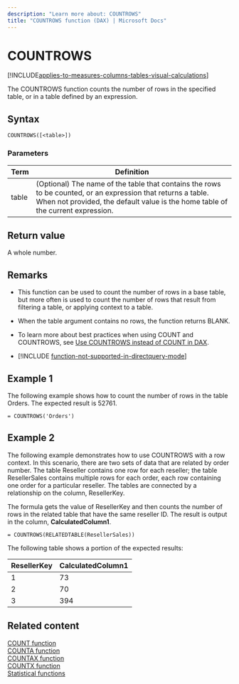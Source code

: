 ```yaml
---
description: "Learn more about: COUNTROWS"
title: "COUNTROWS function (DAX) | Microsoft Docs"
---
```

# COUNTROWS

[!INCLUDE[applies-to-measures-columns-tables-visual-calculations](includes/applies-to-measures-columns-tables-visual-calculations.md)]

The COUNTROWS function counts the number of rows in the specified table, or in a table defined by an expression.  
  
## Syntax  
  
```dax
COUNTROWS([<table>])  
```
  
### Parameters  
  
|Term|Definition|  
|--------|--------------|  
|table|(Optional) The name of the table that contains the rows to be counted, or an expression that returns a table. When not provided, the default value is the home table of the current expression. |  
  
## Return value

A whole number.  
  
## Remarks

- This function can be used to count the number of rows in a base table, but more often is used to count the number of rows that result from filtering a table, or applying context to a table.  
  
- When the table argument contains no rows, the function returns BLANK.

- To learn more about best practices when using COUNT and COUNTROWS, see [Use COUNTROWS instead of COUNT in DAX](best-practices/dax-countrows.md).

- [!INCLUDE [function-not-supported-in-directquery-mode](includes/function-not-supported-in-directquery-mode.md)]
  
## Example 1

The following example shows how to count the number of rows in the table Orders. The expected result is 52761.  
  
```dax
= COUNTROWS('Orders')  
```
  
## Example 2

The following example demonstrates how to use COUNTROWS with a row context. In this scenario, there are two sets of data that are related by order number. The table Reseller contains one row for each reseller; the table ResellerSales contains multiple rows for each order, each row containing one order for a particular reseller. The tables are connected by a relationship on the column, ResellerKey.  
  
The formula gets the value of ResellerKey and then counts the number of rows in the related table that have the same reseller ID. The result is output in the column, **CalculatedColumn1**.  
  
```dax
= COUNTROWS(RELATEDTABLE(ResellerSales))  
```

The following table shows a portion of the expected results:  
  
|ResellerKey|CalculatedColumn1|  
|---------------|---------------------|  
|1|73|  
|2|70|  
|3|394|  
  
## Related content

[COUNT function](count-function-dax.md)  
[COUNTA function](counta-function-dax.md)  
[COUNTAX function](countax-function-dax.md)  
[COUNTX function](countx-function-dax.md)  
[Statistical functions](statistical-functions-dax.md)  
